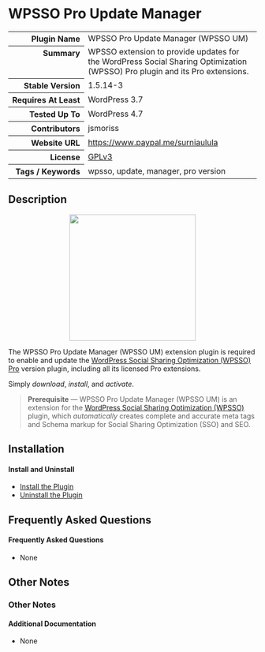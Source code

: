 <h1>WPSSO Pro Update Manager</h1>

<table>
<tr><th align="right" valign="top" nowrap>Plugin Name</th><td>WPSSO Pro Update Manager (WPSSO UM)</td></tr>
<tr><th align="right" valign="top" nowrap>Summary</th><td>WPSSO extension to provide updates for the WordPress Social Sharing Optimization (WPSSO) Pro plugin and its Pro extensions.</td></tr>
<tr><th align="right" valign="top" nowrap>Stable Version</th><td>1.5.14-3</td></tr>
<tr><th align="right" valign="top" nowrap>Requires At Least</th><td>WordPress 3.7</td></tr>
<tr><th align="right" valign="top" nowrap>Tested Up To</th><td>WordPress 4.7</td></tr>
<tr><th align="right" valign="top" nowrap>Contributors</th><td>jsmoriss</td></tr>
<tr><th align="right" valign="top" nowrap>Website URL</th><td><a href="https://www.paypal.me/surniaulula">https://www.paypal.me/surniaulula</a></td></tr>
<tr><th align="right" valign="top" nowrap>License</th><td><a href="https://www.gnu.org/licenses/gpl.txt">GPLv3</a></td></tr>
<tr><th align="right" valign="top" nowrap>Tags / Keywords</th><td>wpsso, update, manager, pro version</td></tr>
</table>

<h2>Description</h2>

<p align="center"><img src="https://surniaulula.github.io/wpsso-um/assets/icon-256x256.png" width="256" height="256" /></p><p>The WPSSO Pro Update Manager (WPSSO UM) extension plugin is required to enable and update the <a href="https://wpsso.com/extend/plugins/wpsso/">WordPress Social Sharing Optimization (WPSSO) Pro</a> version plugin, including all its licensed Pro extensions.</p>

<p>Simply <em>download</em>, <em>install</em>, and <em>activate</em>.</p>

<blockquote>
<p><strong>Prerequisite</strong> &mdash; WPSSO Pro Update Manager (WPSSO UM) is an extension for the <a href="https://wordpress.org/plugins/wpsso/">WordPress Social Sharing Optimization (WPSSO)</a> plugin, which <em>automatically</em> creates complete and accurate meta tags and Schema markup for Social Sharing Optimization (SSO) and SEO.</p>
</blockquote>


<h2>Installation</h2>

<h4>Install and Uninstall</h4>

<ul>
<li><a href="https://wpsso.com/codex/plugins/wpsso-um/installation/install-the-plugin/">Install the Plugin</a></li>
<li><a href="https://wpsso.com/codex/plugins/wpsso-um/installation/uninstall-the-plugin/">Uninstall the Plugin</a></li>
</ul>


<h2>Frequently Asked Questions</h2>

<h4>Frequently Asked Questions</h4>

<ul>
<li>None</li>
</ul>


<h2>Other Notes</h2>

<h3>Other Notes</h3>
<h4>Additional Documentation</h4>

<ul>
<li>None</li>
</ul>

